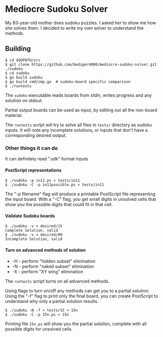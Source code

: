 # Mediocre Sudoku Solver

My 83-year-old mother does sudoku puzzles.
I asked her to show me how she solves them.
I decided to write my own solver to understand the methods.

## Building

    $ cd $GOPATH/src
    $ git clone https://github.com/bediger4000/mediocre-sudoku-solver.git ./sudoku
    $ cd sudoku
    $ go build sudoku
    $ go build cmd/cmp.go  # sudoku-board specific comparison
    $ ./runtests

The `sudoku` executable reads boards from stdin,
writes progress and any solution on stdout.

Partial output boards can be used as input,
by editing out all the non-board material.

The `runtests` script will try to solve all files in `tests/` directory as sudoku inputs.
It will note any incomplete solutions, or inputs that don't have a corresponding desired output.

### Other things it can do

It can definitely read ".sdk" format inputs

#### PostScript representations

    $ ./sudoku -p in11.ps < tests/in11
    $ ./sudoku -C -p in11possible.ps < tests/in11

The "-p filename" flag will produce a printable PostScript file
representing the input board.
With a "-C" flag, you get small digits in unsolved cells that show you
the possible digits that could fit in that cell.

#### Validate Sudoku boards

    $ ./sudoku -v < desired/15
    Complete Solution, valid
    $ ./sudoku -v < desired/00
    Incomplete Solution, valid

#### Turn on advanced methods of solution

* -H - perform "hidden subset" elimination
* -N - perform "naked subset" elimination
* -X - perform "XY wing" elimination

The `runtests` script turns on all advanced methods.

Using flags to turn on/off any methods can get you to a partial solution.
Using the "-f" flag to print only the final board,
you can create PostScript to understand why only a partial solution results.

    $ ./sudoku -N -f < tests/15 > 15n
    $ ./sudoku -C -p 15n.ps < 15n

Printing file `15n.ps` will show you the partial solution,
complete with all possible digits for unsolved cells.
